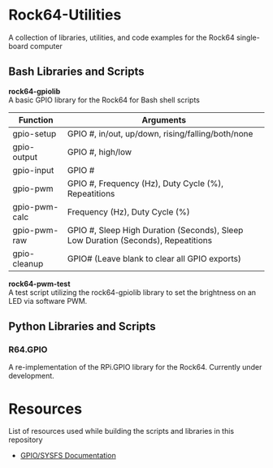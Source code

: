 # Rock64-Utilities
A collection of libraries, utilities, and code examples for the Rock64 single-board computer

## Bash Libraries and Scripts
**rock64-gpiolib**<br>
A basic GPIO library for the Rock64 for Bash shell scripts

Function      | Arguments                                         
------------- | ---------
gpio-setup    | GPIO #, in/out, up/down, rising/falling/both/none
gpio-output   | GPIO #, high/low
gpio-input    | GPIO #
gpio-pwm      | GPIO #, Frequency (Hz), Duty Cycle (%), Repeatitions
gpio-pwm-calc | Frequency (Hz), Duty Cycle (%)
gpio-pwm-raw  | GPIO #, Sleep High Duration (Seconds), Sleep Low Duration (Seconds), Repeatitions
gpio-cleanup  | GPIO# (Leave blank to clear all GPIO exports)

**rock64-pwm-test**<br>
A test script utilizing the rock64-gpiolib library to set the brightness on an LED via software PWM.

## Python Libraries and Scripts
### R64.GPIO
A re-implementation of the RPi.GPIO library for the Rock64. Currently under development.

# Resources
List of resources used while building the scripts and libraries in this repository
* [GPIO/SYSFS Documentation](https://www.kernel.org/doc/Documentation/gpio/sysfs.txt)
